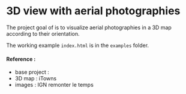 # 3D view with aerial photographies
The project goal of is to visualize aerial photographies in a 3D map according to their orientation.

The working example `index.html` is in the `examples` folder.

#### Reference :
- base project :
- 3D map : iTowns
- images : IGN remonter le temps
